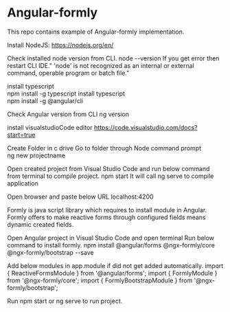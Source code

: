 # Angular-formly
This repo contains example of Angular-formly implementation.

Install NodeJS:
https://nodejs.org/en/ 

Check installed node version from CLI.
node --version
If you get error then restart CLI IDE." 
'node' is not recognized as an internal or external command, operable program or batch file."

install typescript  
npm install -g typescript 
install typescript   
npm install -g @angular/cli 

Check Angular version from CLI
ng version

install visualstudioCode editor
https://code.visualstudio.com/docs?start=true

Create Folder in c drive
Go to folder through Node command prompt   
ng new projectname

Open created project from Visual Studio Code and run below command from terminal to compile project.
npm start
It will call ng serve to compile application 

Open browser and paste below URL
localhost:4200

Formly is java script library which requires to install module in Angular. Formly offers to make reactive forms through configured fields means dynamic created fields.

Open Angular project in Visual Studio Code and open terminal
Run below command to install formly.
npm install @angular/forms @ngx-formly/core @ngx-formly/bootstrap --save

Add below modules in app.module if did not get added automatically.
import { ReactiveFormsModule } from '@angular/forms';
import { FormlyModule } from '@ngx-formly/core';
import { FormlyBootstrapModule } from '@ngx-formly/bootstrap';

Run npm start or ng serve to run project.

